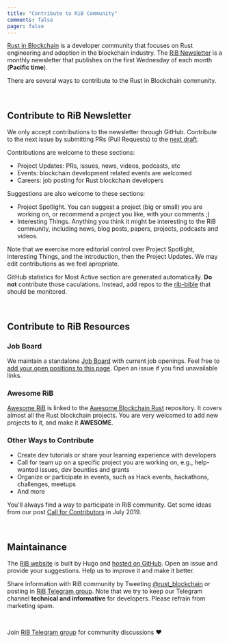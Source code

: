 ```yaml
---
title: "Contribute to RiB Community"
comments: false
pager: false
---
```


[Rust in Blockchain](https://rustinblockchain.org) is a developer community
that focuses on Rust engineering and adoption in the blockchain industry.
The [RiB Newsletter](/newsletters) is a monthly newsletter that publishes on
the first Wednesday of each month (**Pacific time**).

There are several ways to contribute to the Rust in Blockchain community.

&nbsp;

## Contribute to RiB Newsletter

We only accept contributions to the newsletter through GitHub.
Contribute to the next issue by submitting PRs
(Pull Requests) to the [next draft](https://github.com/rust-in-blockchain/Rust-in-Blockchain/tree/master/draft).

Contributions are welcome to these sections:
- Project Updates: PRs, issues, news, videos, podcasts, etc
- Events: blockchain development related events are welcomed
- Careers: job posting for Rust blockchain developers

Suggestions are also welcome to these sections:
- Project Spotlight.
  You can suggest a project (big or small) you are working on,
  or recommend a project you like, with your comments ;)
- Interesting Things.
  Anything you think it might be interesting to the RiB community,
  including news, blog posts, papers, projects, podcasts and videos.

Note that we exercise more editorial control over Project Spotlight,
Interesting Things, and the introduction, then the Project Updates.
We may edit contributions as we feel apropriate.

GitHub statistics for Most Active section are generated automatically.
**Do not** contribute those caculations.
Instead, add repos to the [rib-bible](https://github.com/rust-in-blockchain/rust-in-blockchain/blob/master/rib-bible.md)
that should be monitored.

&nbsp;

## Contribute to RiB Resources

### Job Board

We maintain a standalone [Job Board](/job-board) with
current job openings.
Feel free to [add your open positions to this page](https://github.com/rust-in-blockchain/rust-in-blockchain/blob/master/content/job-board.md).
Open an issue if you find unavailable links.

### Awesome RiB

[Awesome RiB](/awesome-blockchain-rust) is linked to the
[Awesome Blockchain Rust](https://github.com/rust-in-blockchain/awesome-blockchain-rust)
repository.
It covers almost all the Rust blockchain projects.
You are very welcomed to add new projects to it,
and make it **AWESOME**.

### Other Ways to Contribute

- Create dev tutorials or share your
  learning experience with developers
- Call for team up on a specific project you are working on,
  e.g., help-wanted issues, dev bounties and grants
- Organize or participate in events, such as 
  Hack events, hackathons, challenges, meetups
- And more

You'll always find a way to participate in RiB community.
Get some ideas from our post
[Call for Contributors](https://rustinblockchain.org/blogposts/call-for-contributors/) in July 2019.

&nbsp;

## Maintainance

The [RiB website](https://rustinblockchain.org)
is built by Hugo and [hosted on GitHub](https://github.com/rust-in-blockchain/rust-in-blockchain).
Open an issue and provide your suggestions.
Help us to improve it and make it better.

Share information with RiB community
by Tweeting [@rust_blockchain](https://twitter.com/rust_blockchain)
or posting in [RiB Telegram group](https://t.me/rustinblockchain).
Note that we try to keep our Telegram channel **technical and informative** for developers.
Please refrain from marketing spam.

&nbsp;

Join [RiB Telegram group](https://t.me/rustinblockchain) for community discussions **❤️** 
